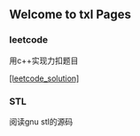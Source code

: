 ## Welcome to txl Pages

### leetcode

用c++实现力扣题目

[[leetcode_solution]](https://github.com/picturetxl/cs_blog/tree/master/pages/leetcode)

### STL
阅读gnu stl的源码

